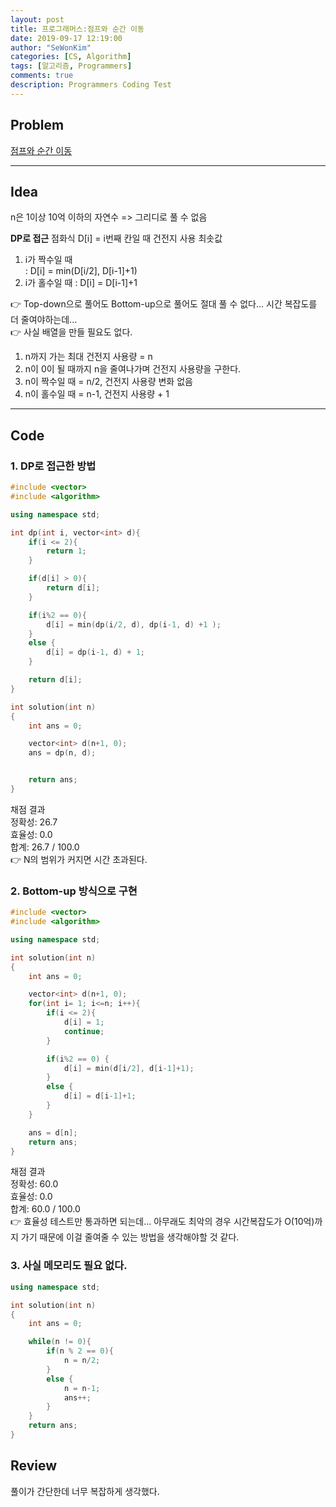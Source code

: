 ```yaml
---
layout: post
title: 프로그래머스:점프와 순간 이동
date: 2019-09-17 12:19:00
author: "SeWonKim"
categories: [CS, Algorithm]
tags: [알고리즘, Programmers]
comments: true
description: Programmers Coding Test
---
```


## Problem

[점프와 순간 이동](https://programmers.co.kr/learn/courses/30/lessons/12980)

---

## Idea

n은 1이상 10억 이하의 자연수 => 그리디로 풀 수 없음

**DP로 접근**
점화식 D[i] = i번째 칸일 때 건전지 사용 최솟값

1. i가 짝수일 때  
   : D[i] = min(D[i/2], D[i-1]+1)
2. i가 홀수일 때
   : D[i] = D[i-1]+1

👉 Top-down으로 풀어도 Bottom-up으로 풀어도 절대 풀 수 없다... 시간 복잡도를 더 줄여야하는데...  
👉 사실 배열을 만들 필요도 없다.

1. n까지 가는 최대 건전지 사용량 = n
2. n이 0이 될 때까지 n을 줄여나가며 건전지 사용량을 구한다.
3. n이 짝수일 때 = n/2, 건전지 사용량 변화 없음
4. n이 홀수일 때 = n-1, 건전지 사용량 + 1

---

## Code

### 1. DP로 접근한 방법

```cpp
#include <vector>
#include <algorithm>

using namespace std;

int dp(int i, vector<int> d){
    if(i <= 2){
        return 1;
    }

    if(d[i] > 0){
        return d[i];
    }

    if(i%2 == 0){
        d[i] = min(dp(i/2, d), dp(i-1, d) +1 );
    }
    else {
        d[i] = dp(i-1, d) + 1;
    }

    return d[i];
}

int solution(int n)
{
    int ans = 0;

    vector<int> d(n+1, 0);
    ans = dp(n, d);


    return ans;
}
```

채점 결과  
정확성: 26.7  
효율성: 0.0  
합계: 26.7 / 100.0  
👉 N의 범위가 커지면 시간 초과된다.

### 2. Bottom-up 방식으로 구현

```cpp
#include <vector>
#include <algorithm>

using namespace std;

int solution(int n)
{
    int ans = 0;

    vector<int> d(n+1, 0);
    for(int i= 1; i<=n; i++){
        if(i <= 2){
            d[i] = 1;
            continue;
        }

        if(i%2 == 0) {
            d[i] = min(d[i/2], d[i-1]+1);
        }
        else {
            d[i] = d[i-1]+1;
        }
    }

    ans = d[n];
    return ans;
}
```

채점 결과  
정확성: 60.0  
효율성: 0.0  
합계: 60.0 / 100.0  
👉 효율성 테스트만 통과하면 되는데... 아무래도 최악의 경우 시간복잡도가 O(10억)까지 가기 때문에 이걸 줄여줄 수 있는 방법을 생각해야할 것 같다.

### 3. 사실 메모리도 필요 없다.

```cpp
using namespace std;

int solution(int n)
{
    int ans = 0;

    while(n != 0){
        if(n % 2 == 0){
            n = n/2;
        }
        else {
            n = n-1;
            ans++;
        }
    }
    return ans;
}
```

## Review

풀이가 간단한데 너무 복잡하게 생각했다.
